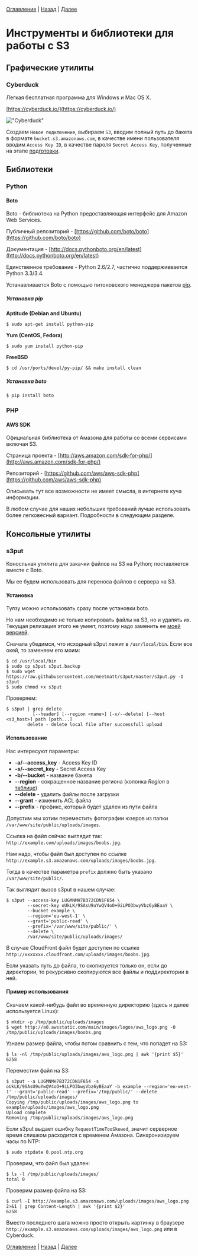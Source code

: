 [Оглавление](/README.md) | [Назад](proxy.md "Настройка прокси") | [Далее](php.md "Реализация на PHP")

# Инструменты и библиотеки для работы с S3

## Графические утилиты

### Cyberduck

Легкая бесплатная программа для Windows и Mac OS X.

[https://cyberduck.io/](https://cyberduck.io/)

!["Cyberduck"](images/32.png "Cyberduck")

Создаем `Новое подключение`, выбираем `S3`, вводим полный путь до бакета в формате `bucket.s3.amazonaws.com`, в качестве имени пользователя вводим `Access Key ID`, в качестве пароля `Secret Access Key`, полученные на этапе [подготовки](setup.md).

## Библиотеки

### Python

#### Boto

Boto - библиотека на Python предоставляющая интерфейс для Amazon Web Services.

Публичный репозиторий - [https://github.com/boto/boto](https://github.com/boto/boto)

Документация - [http://docs.pythonboto.org/en/latest](http://docs.pythonboto.org/en/latest)

Единственное требование - Python 2.6/2.7, частично поддерживвается Python 3.3/3.4.

Устанавливается Boto с помощью питоновского менеджера пакетов [pip](https://pip.pypa.io/en/latest/index.html).

##### Установка pip

**Aptitude (Debian and Ubuntu)**

```
$ sudo apt-get install python-pip
```

**Yum (CentOS, Fedora)**

```
$ sudo yum install python-pip
```

**FreeBSD**

```
$ cd /usr/ports/devel/py-pip/ && make install clean
```


##### Устанавка boto

```
$ pip install boto
```

### PHP

#### AWS SDK

Официальная библиотека от Амазона для работы со всеми сервисами включая S3.

Страница проекта - [http://aws.amazon.com/sdk-for-php/](http://aws.amazon.com/sdk-for-php/)

Репозиторий - [https://github.com/aws/aws-sdk-php](https://github.com/aws/aws-sdk-php)

Описывать тут все возможности не имеет смысла, в интернете куча информации.

В любом случае для наших небольших требований лучше использовать более легковесный вариант. Подробности в следующем разделе.

## Консольные утилиты

### s3put

Коносльная утилита для закачки файлов на S3 на Python; поставляется вместе с Boto.

Мы ее будем использовать для переноса файлов с сервера на S3.

#### Установка

Тулзу можно использовать сразу после установки boto.

Но нам необходимо не только копировать файлы на S3, но и удалять их. Текущая релизация этого не умеет, поэтому надо заменить ее [моей версией](https://github.com/meetmatt/s3put/blob/master/bin/s3put).

Сначала убедимся, что исходный s3put лежит в `/usr/local/bin`. Если все окей, то заменяем его моим:

```
$ cd /usr/local/bin
$ sudo cp s3put s3put.backup
$ sudo wget https://raw.githubusercontent.com/meetmatt/s3put/master/s3put.py -O s3put
$ sudo chmod +x s3put
```

Проверяем:

```
$ s3put | grep delete
          [--header] [--region <name>] [-x/--delete] [--host <s3_host>] path [path...]
        delete - delete local file after successfull upload 

```

#### Использование

Нас интересуют параметры:

* **-a/--access_key** - Access Key ID
* **-s/--secret_key** - Secret Access Key
* **-b/--bucket** - название бакета
* **--region** - сокращенное название региона (колонка *Region* в [таблице](http://docs.aws.amazon.com/general/latest/gr/rande.html#s3_region))
* **--delete** - удалить файлы после загрузки
* **--grant** - изменить ACL файла
* **--prefix** - префикс, который будет удален из пути файла

Допустим мы хотим переместить фотографии юзеров из папки `/var/www/site/public/uploads/images`.

Ссылка на файл сейчас выглядит так: `http://example.com/uploads/images/boobs.jpg`.

Нам надо, чтобы файл был доступен по ссылке `http://example.s3.amazonaws.com/uploads/images/boobs.jpg`.

Тогда в качестве параметра `prefix` должно быть указано `/var/www/site/public/`.

Так выглядит вызов s3put в нашем случае:

```
$ s3put --access-key LUGMNMH7B372CDN1F654 \  
        --secret-key oUkLK/9SAsU9uYwQV4oO+9iLPO3bwyVbz6yBEaaY \  
        --bucket example \  
        --region='eu-west-1' \  
        --grant='public-read' \  
        --prefix='/var/www/site/public/' \  
        --delete \  
        /var/www/site/public/uploads/images/
```

В случае CloudFront файл будет доступен по ссылке `http://xxxxxxx.cloudfront.com/uploads/images/boobs.jpg`.

Если указать путь до файла, то скопируется только он, если до директории, то рекурсивно скопируются все файлы и поддиректории в ней.

#### Пример использования

Скачаем какой-нибудь файл во временную директорию (здесь и далее используется Linux):

```
$ mkdir -p /tmp/public/uploads/images
$ wget http://a0.awsstatic.com/main/images/logos/aws_logo.png -O /tmp/public/uploads/images/boobs.png
```

Узнаем размер файла, чтобы потом сравнить с тем, что попадет на S3:

```
$ ls -nl /tmp/public/uploads/images/aws_logo.png | awk '{print $5}'
6258
```

Переместим файл на S3:

```
$ s3put --a LUGMNMH7B372CDN1F654 -s oUkLK/9SAsU9uYwQV4oO+9iLPO3bwyVbz6yBEaaY -b example --region='eu-west-1' --grant='public-read' --prefix='/tmp/public/' --delete /tmp/public/uploads/images/
Copying /tmp/public/uploads/images/aws_logo.png to example/uploads/images/aws_logo.png
Upload complete
Removing /tmp/public/uploads/images/aws_logo.png
```

Если s3put выдает ошибку `RequestTimeTooSkewed`, значит серверное время слишком расходится с временем Амазона. Синхронизируем часы по NTP:

```
$ sudo ntpdate 0.pool.ntp.org
```

Проверим, что файл был удален:

```
$ ls -l /tmp/public/uploads/images/
total 0
```

Проверим размер файла на S3:

```
$ curl -I http://example.s3.amazonaws.com/uploads/images/aws_logo.png 2>&1 | grep Content-Length | awk '{print $2}'
6258
```

Вместо последнего шага можно просто открыть картинку в браузере `http://example.s3.amazonaws.com/uploads/images/aws_logo.png` или в Cyberduck.

[Оглавление](/README.md) | [Назад](proxy.md "Настройка прокси") | [Далее](php.md "Реализация на PHP")